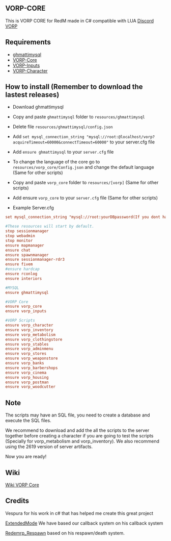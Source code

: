 ## VORP-CORE
This is VORP CORE for RedM made in C# compatible with LUA
[Discord VORP](https://discord.gg/23MPbQ6)

## Requirements
- [ghmattimysql](https://github.com/GHMatti/ghmattimysql/releases)
- [VORP-Core](https://github.com/VORPCORE/VORP-Core/releases)
- [VORP-Inputs](https://github.com/VORPCORE/VORP-Inputs/releases)
- [VORP-Character](https://github.com/VORPCORE/VORP-Character/releases)

## How to install (Remember to download the lastest releases)
* Download ghmattimysql
* Copy and paste ``ghmattimysql`` folder to ``resources/ghmattimysql``
* Delete file ``resources/ghmattimysql/config.json``
* Add ``set mysql_connection_string "mysql://root:@localhost/vorp?acquireTimeout=60000&connectTimeout=60000"`` to your server.cfg file
* Add ``ensure ghmattimysql`` to your ``server.cfg`` file

* To change the language of the core go to ``resources/vorp_core/Config.json`` and change the default language (Same for other scripts)
* Copy and paste ``vorp_core`` folder to ``resources/[vorp]`` (Same for other scripts)
* Add ensure ``vorp_core`` to your ``server.cfg`` file (Same for other scripts)
* Example Server.cfg

```cfg
set mysql_connection_string "mysql://root:yourDBpassword(If you dont have one, leave this blank)@localhost/vorp?acquireTimeout=60000&connectTimeout=60000"

#These resources will start by default.
stop sessionmanager
stop webadmin
stop monitor
ensure mapmanager
ensure chat
ensure spawnmanager
ensure sessionmanager-rdr3
ensure fivem
#ensure hardcap
ensure rconlog
ensure interiors

#MYSQL
ensure ghmattimysql

#VORP Core
ensure vorp_core
ensure vorp_inputs

#VORP Scripts
ensure vorp_character
ensure vorp_inventory
ensure vorp_metabolism
ensure vorp_clothingstore
ensure vorp_stables
ensure vorp_adminmenu
ensure vorp_stores
ensure vorp_weaponstore
ensure vorp_banks
ensure vorp_barbershops
ensure vorp_cinema
ensure vorp_housing
ensure vorp_postman
ensure vorp_woodcutter
```

## Note

The scripts may have an SQL file, you need to create a database and execute the SQL files.

We recommend to download and add the all the scripts to the server together before creating a character if you are going to test the scripts (Specially for vorp_metabolism and vorp_inventory).
We also recommend using the 2619 version of server artifacts.

Now you are ready!

## Wiki
[Wiki VORP Core](http://docs.vorpcore.com:3000/home)

## Credits
Vespura for his work in c# that has helped me create this great project

[ExtendedMode](https://github.com/extendedmode/extendedmode) We have based our callback system on his callback system

[Redemrp_Respawn](https://github.com/RedEM-RP/redemrp_respawn/blob/d26395a9c19169cdf47ab4d66282f7a1436dc925/client/cl_main.lua#L18) based on his respawn/death system.
